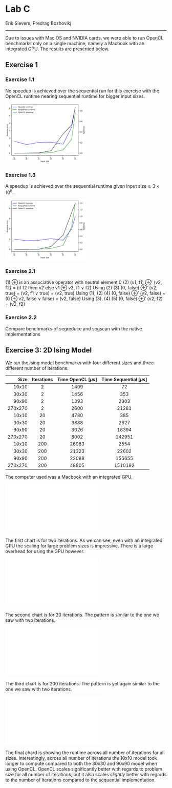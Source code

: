 # Lab C
Erik Sievers, Predrag Bozhovikj

---

Due to issues with Mac OS and NVIDIA cards, we were able to run OpenCL benchmarks only on a single machine, namely a Macbook with an integrated GPU. The results are presented below.

## Exercise 1
### Exercise 1.1

No speedup is achieved over the sequential run for this exercise with the OpenCL runtime nearing sequential runtime for bigger input sizes.

<img src="exercise_1_1.png" width="50%" />

### Exercise 1.3

A speedup is achieved over the sequential runtime given $\text{input size} \ge 3 \times 10^6$.

<img src="exercise_1_3.png" width="50%" />

### Exercise 2.1

(1)     ⊕ is an associative operator with neutral element 0
(2)     (v1, f1) ⊕’ (v2, f2) = (if f2 then v2 else v1 ⊕ v2, f1 ∨ f2)
    Using (2)
(3)     (0, false) ⊕’ (v2, true) = (v2, f1 ∨ true) = (v2, true)
    Using (1), (2)
(4)     (0, false) ⊕’ (v2, false) = (0 ⊕ v2, false ∨ false) =  (v2, false)
    Using (3), (4)
(5)     (0, false) ⊕’ (v2, f2) = (v2, f2)

### Exercise 2.2
Compare benchmarks of segreduce and segscan with the native implementations

## Exercise 3: 2D Ising Model

We ran the ising model benchmarks with four different sizes and three different number of iterations:

|    Size | Iterations | Time OpenCL [*μs*] | Time Sequential [*μs*] |
| ------: | :--------: | :----------------: | :--------------------: |
|   10x10 |     2      |        1499        |           72           |
|   30x30 |     2      |        1456        |          353           |
|   90x90 |     2      |        1393        |          2303          |
| 270x270 |     2      |        2600        |         21281          |
|   10x10 |     20     |        4780        |          385           |
|   30x30 |     20     |        3888        |          2627          |
|   90x90 |     20     |        3026        |         18394          |
| 270x270 |     20     |        8002        |         142951         |
|   10x10 |    200     |       26983        |          2554          |
|   30x30 |    200     |       21323        |         22602          |
|   90x90 |    200     |       22088        |         155655         |
| 270x270 |    200     |       48805        |        1510192         |

The computer used was a Macbook with an integrated GPU.

![](ising-handout/ising-small.pdf)

The first chart is for two iterations. As we can see, even with an integrated GPU the scaling for large problem sizes is impressive. There is a large overhead for using the GPU however.

![](ising-handout/ising-large.pdf)

The second chart is for 20 iterations. The pattern is similar to the one we saw with two iterations. 

![](ising-handout/ising-xl.pdf)

The third chart is for 200 iterations. The pattern is yet again similar to the one we saw with two iterations.

![](ising-handout/ising-combined.pdf)

The final chard is showing the runtime across all number of iterations for all sizes. Interestingly, across all number of iterations the 10x10 model took longer to compute compared to both the 30x30 and 90x90 model when using OpenCL. OpenCL scales significantly better with regards to problem size for all number of iterations, but it also scales _slightly_ better with regards to the number of iterations compared to the sequential implementation.